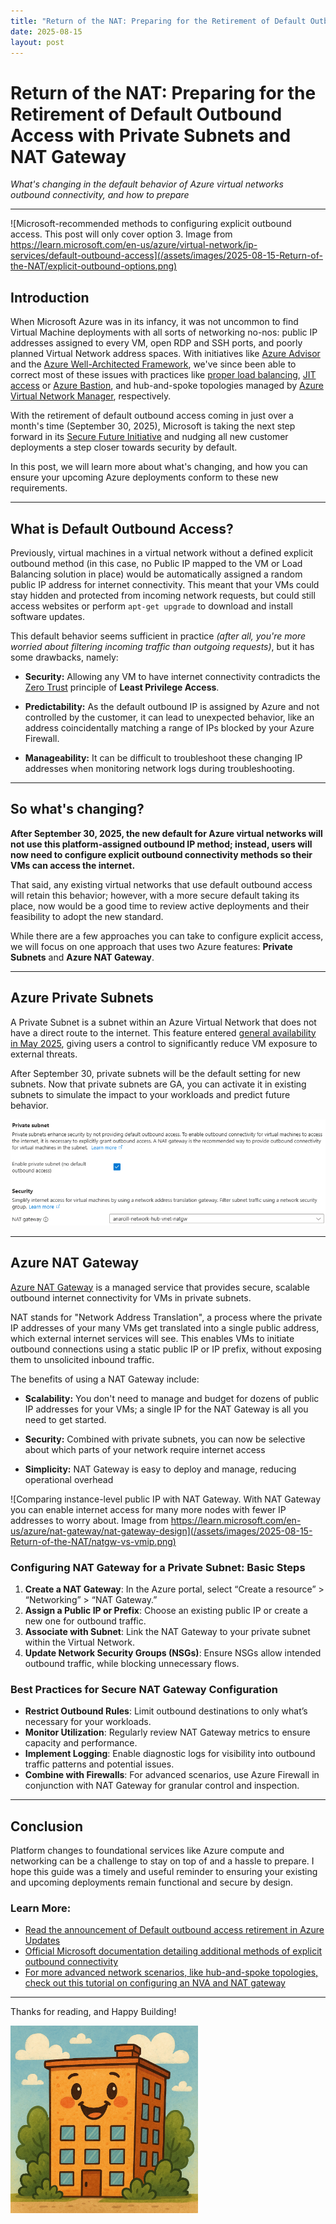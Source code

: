 ```yaml
---
title: "Return of the NAT: Preparing for the Retirement of Default Outbound Access with Private Subnets and NAT Gateway"
date: 2025-08-15
layout: post
---
```


# **Return of the NAT**: Preparing for the Retirement of Default Outbound Access with Private Subnets and NAT Gateway

*What's changing in the default behavior of Azure virtual networks outbound connectivity, and how to prepare*

---

![Microsoft-recommended methods to configuring explicit outbound access. This post will only cover option 3. Image from https://learn.microsoft.com/en-us/azure/virtual-network/ip-services/default-outbound-access](/assets/images/2025-08-15-Return-of-the-NAT/explicit-outbound-options.png)

## Introduction

When Microsoft Azure was in its infancy, it was not uncommon to find Virtual Machine deployments with all sorts of networking no-nos: public IP addresses assigned to every VM, open RDP and SSH ports, and poorly planned Virtual Network address spaces. With initiatives like [Azure Advisor](https://azure.microsoft.com/en-us/products/advisor?msockid=043eb7b859b5606b3207a1ac58f06101) and the [Azure Well-Architected Framework](https://learn.microsoft.com/en-us/azure/well-architected/), we've since been able to correct most of these issues with practices like [proper load balancing](https://learn.microsoft.com/en-us/azure/architecture/guide/technology-choices/load-balancing-overview), [JIT access](https://learn.microsoft.com/en-us/azure/defender-for-cloud/just-in-time-access-overview?tabs=defender-for-container-arch-aks) or [Azure Bastion](https://learn.microsoft.com/en-us/azure/bastion/bastion-overview), and hub-and-spoke topologies managed by [Azure Virtual Network Manager](https://learn.microsoft.com/en-us/azure/virtual-network-manager/overview), respectively. 

With the retirement of default outbound access coming in just over a month's time (September 30, 2025), Microsoft is taking the next step forward in its [Secure Future Initiative](https://www.microsoft.com/en-us/trust-center/security/secure-future-initiative?msockid=199a3d1800c5654634e3293d01a064f8) and nudging all new customer deployments a step closer towards security by default. 

In this post, we will learn more about what's changing, and how you can ensure your upcoming Azure deployments conform to these new requirements.

---

## What is Default Outbound Access?

Previously, virtual machines in a virtual network without a defined explicit outbound method (in this case, no Public IP mapped to the VM or Load Balancing solution in place) would be automatically assigned a random public IP address for internet connectivity. This meant that your VMs could stay hidden and protected from incoming network requests, but could still access websites or perform `apt-get upgrade` to download and install software updates.

This default behavior seems sufficient in practice *(after all, you're more worried about filtering incoming traffic than outgoing requests)*, but it has some drawbacks, namely:

- **Security:** Allowing any VM to have internet connectivity contradicts the [Zero Trust](https://learn.microsoft.com/en-us/security/zero-trust/zero-trust-overview) principle of **Least Privilege Access**.

- **Predictability:** As the default outbound IP is assigned by Azure and not controlled by the customer, it can lead to unexpected behavior, like an address coincidentally matching a range of IPs blocked by your Azure Firewall.

- **Manageability:** It can be difficult to troubleshoot these changing IP addresses when monitoring network logs during troubleshooting.

--- 
## So what's changing?

**After September 30, 2025, the new default for Azure virtual networks will not use this platform-assigned outbound IP method; instead, users will now need to configure explicit outbound connectivity methods so their VMs can access the internet.**

That said, any existing virtual networks that use default outbound access will retain this behavior; however, with a more secure default taking its place, now would be a good time to review active deployments and their feasibility to adopt the new standard.

While there are a few approaches you can take to configure explicit access, we will focus on one approach that uses two Azure features: **Private Subnets** and **Azure NAT Gateway**.

---

## Azure Private Subnets

A Private Subnet is a subnet within an Azure Virtual Network that does not have a direct route to the internet. This feature entered [general availability in May 2025](https://azure.microsoft.com/en-us/updates?id=492953), giving users a control to significantly reduce VM exposure to external threats. 

After September 30, private subnets will be the default setting for new subnets. Now that private subnets are GA, you can activate it in existing subnets to simulate the impact to your workloads and predict future behavior. 

![The Private Subnet setting in Azure Portal, with a NAT Gateway setting below.](/assets/images/2025-08-15-Return-of-the-NAT/private-subnets-nat.png)

---

## Azure NAT Gateway

[Azure NAT Gateway](https://learn.microsoft.com/en-us/azure/nat-gateway/nat-overview) is a managed service that provides secure, scalable outbound internet connectivity for VMs in private subnets. 

NAT stands for "Network Address Translation", a process where the private IP addresses of your many VMs get translated into a single public address, which external internet services will see. This enables VMs to initiate outbound connections using a static public IP or IP prefix, without exposing them to unsolicited inbound traffic.

The benefits of using a NAT Gateway include:

- **Scalability:** You don't need to manage and budget for dozens of public IP addresses for your VMs; a single IP for the NAT Gateway is all you need to get started. 

- **Security:** Combined with private subnets, you can now be selective about which parts of your network require internet access

- **Simplicity:** NAT Gateway is easy to deploy and manage, reducing operational overhead

![Comparing instance-level public IP with NAT Gateway. With NAT Gateway you can enable internet access for many more nodes with fewer IP addresses to worry about. Image from https://learn.microsoft.com/en-us/azure/nat-gateway/nat-gateway-design](/assets/images/2025-08-15-Return-of-the-NAT/natgw-vs-vmip.png)

### Configuring NAT Gateway for a Private Subnet: Basic Steps

1. **Create a NAT Gateway**: In the Azure portal, select “Create a resource” > “Networking” > “NAT Gateway.”
2. **Assign a Public IP or Prefix**: Choose an existing public IP or create a new one for outbound traffic.
3. **Associate with Subnet**: Link the NAT Gateway to your private subnet within the Virtual Network.
4. **Update Network Security Groups (NSGs)**: Ensure NSGs allow intended outbound traffic, while blocking unnecessary flows.

### Best Practices for Secure NAT Gateway Configuration

- **Restrict Outbound Rules**: Limit outbound destinations to only what’s necessary for your workloads.
- **Monitor Utilization**: Regularly review NAT Gateway metrics to ensure capacity and performance.
- **Implement Logging**: Enable diagnostic logs for visibility into outbound traffic patterns and potential issues.
- **Combine with Firewalls**: For advanced scenarios, use Azure Firewall in conjunction with NAT Gateway for granular control and inspection.

---

## Conclusion

Platform changes to foundational services like Azure compute and networking can be a challenge to stay on top of and a hassle to prepare. I hope this guide was a timely and useful reminder to ensuring your existing and upcoming deployments remain functional and secure by design.

### Learn More:

- [Read the announcement of Default outbound access retirement in Azure Updates](https://azure.microsoft.com/en-us/updates?id=default-outbound-access-for-vms-in-azure-will-be-retired-transition-to-a-new-method-of-internet-access)
- [Official Microsoft documentation detailing additional methods of explicit outbound connectivity](https://learn.microsoft.com/en-us/azure/virtual-network/ip-services/default-outbound-access)
- [For more advanced network scenarios, like hub-and-spoke topologies, check out this tutorial on configuring an NVA and NAT gateway](https://learn.microsoft.com/en-us/azure/nat-gateway/tutorial-hub-spoke-route-nat?tabs=portal)

---

Thanks for reading, and Happy Building!

<img src="/assets/images/happy-building.png" alt="Happy Building" width="300"/>